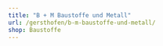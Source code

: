```yaml
---
title: "B + M Baustoffe und Metall"
url: /gersthofen/b-m-baustoffe-und-metall/
shop: Baustoffe
---
```

